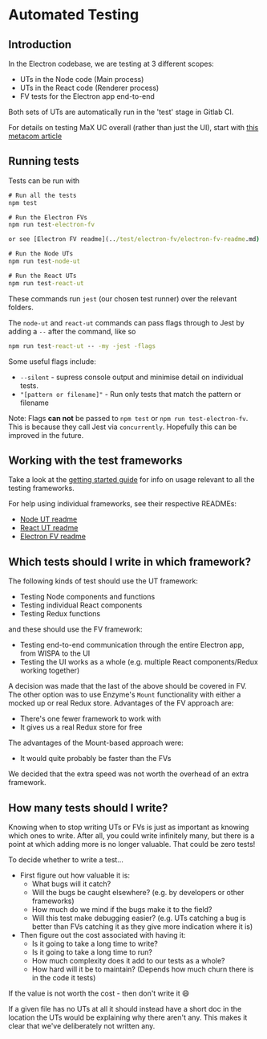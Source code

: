 # Automated Testing

## Introduction

In the Electron codebase, we are testing at 3 different scopes:

- UTs in the Node code (Main process)
- UTs in the React code (Renderer process)
- FV tests for the Electron app end-to-end

Both sets of UTs are automatically run in the 'test' stage in Gitlab CI.

For details on testing MaX UC overall (rather than just the UI), start with [this metacom article](https://metacom2.metaswitch.com/confluence/x/VvOVBQ)

## Running tests

Tests can be run with

```cmd
# Run all the tests
npm test

# Run the Electron FVs
npm run test-electron-fv

or see [Electron FV readme](../test/electron-fv/electron-fv-readme.md) for how to run individual tests

# Run the Node UTs
npm run test-node-ut

# Run the React UTs
npm run test-react-ut
```

These commands run `jest` (our chosen test runner) over the relevant folders.

The `node-ut` and `react-ut` commands can pass flags through to Jest by adding a `--` after the command, like so

```cmd
npm run test-react-ut -- -my -jest -flags
```

Some useful flags include:

- `--silent` - supress console output and minimise detail on individual tests.
- `"[pattern or filename]"` - Run only tests that match the pattern or filename

Note: Flags **can not** be passed to `npm test` or `npm run test-electron-fv`. This is because they call Jest via `concurrently`. Hopefully this can be improved in the future.

## Working with the test frameworks

Take a look at the [getting started guide](../test/getting-started.md) for info on usage relevant to all the testing frameworks.

For help using individual frameworks, see their respective READMEs:

- [Node UT readme](../test/node-ut/node-ut-readme.md)
- [React UT readme](../test/react-ut/react-ut-readme.md)
- [Electron FV readme](../test/electron-fv/electron-fv-readme.md)

## Which tests should I write in which framework?

The following kinds of test should use the UT framework:

- Testing Node components and functions
- Testing individual React components
- Testing Redux functions

and these should use the FV framework:

- Testing end-to-end communication through the entire Electron app, from WISPA to the UI
- Testing the UI works as a whole (e.g. multiple React components/Redux working together)

A decision was made that the last of the above should be covered in FV. The other option was to use Enzyme's `Mount` functionality with either a mocked up or real Redux store. Advantages of the FV approach are:

- There's one fewer framework to work with
- It gives us a real Redux store for free

The advantages of the Mount-based approach were:

- It would quite probably be faster than the FVs

We decided that the extra speed was not worth the overhead of an extra framework.

## How many tests should I write?

Knowing when to stop writing UTs or FVs is just as important as knowing which ones to write. After all, you could write infinitely many, but there is a point at which adding more is no longer valuable. That could be zero tests!

To decide whether to write a test...

- First figure out how valuable it is:
  - What bugs will it catch?
  - Will the bugs be caught elsewhere? (e.g. by developers or other frameworks)
  - How much do we mind if the bugs make it to the field?
  - Will this test make debugging easier? (e.g. UTs catching a bug is better than FVs catching it as they give more indication where it is)
- Then figure out the cost associated with having it:
  - Is it going to take a long time to write?
  - Is it going to take a long time to run?
  - How much complexity does it add to our tests as a whole?
  - How hard will it be to maintain? (Depends how much churn there is in the code it tests)

If the value is not worth the cost - then don't write it 😄

If a given file has no UTs at all it should instead have a short doc in the location the UTs would be explaining why there aren't any. This makes it clear that we've deliberately not written any.
